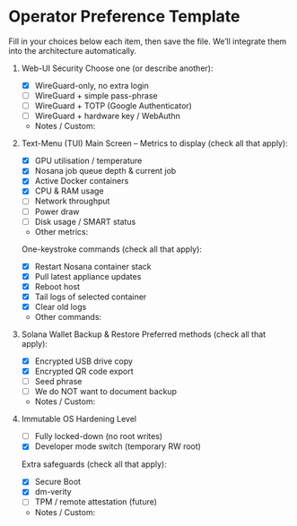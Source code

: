 # Operator Preference Template

Fill in your choices below each item, then save the file. We’ll integrate them into the architecture automatically.

1. Web-UI Security
   Choose one (or describe another):
   - [x] WireGuard-only, no extra login
   - [ ] WireGuard + simple pass-phrase
   - [ ] WireGuard + TOTP (Google Authenticator)
   - [ ] WireGuard + hardware key / WebAuthn
   - Notes / Custom:

2. Text-Menu (TUI) Main Screen – Metrics to display (check all that apply):
   - [x] GPU utilisation / temperature
   - [x] Nosana job queue depth & current job
   - [x] Active Docker containers
   - [x] CPU & RAM usage
   - [ ] Network throughput
   - [ ] Power draw
   - [ ] Disk usage / SMART status
   - Other metrics:

   One-keystroke commands (check all that apply):
   - [x] Restart Nosana container stack
   - [x] Pull latest appliance updates
   - [x] Reboot host
   - [x] Tail logs of selected container
   - [x] Clear old logs
   - Other commands:

3. Solana Wallet Backup & Restore
   Preferred methods (check all that apply):
   - [x] Encrypted USB drive copy
   - [x] Encrypted QR code export
   - [ ] Seed phrase
   - [ ] We do NOT want to document backup
   - Notes / Custom:

4. Immutable OS Hardening Level
   - [ ] Fully locked-down (no root writes)
   - [x] Developer mode switch (temporary RW root)

   Extra safeguards (check all that apply):
   - [x] Secure Boot
   - [x] dm-verity
   - [ ] TPM / remote attestation (future)
   - Notes / Custom: